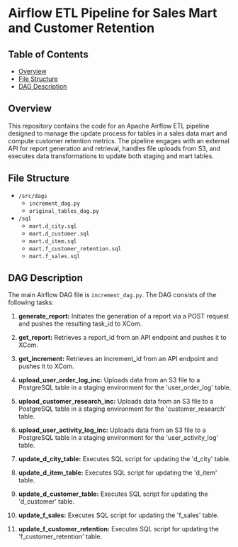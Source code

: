 # Airflow ETL Pipeline for Sales Mart and Customer Retention

## Table of Contents
- [Overview](#overview)
- [File Structure](#file-structure)
- [DAG Description](#dag-description)

## Overview
This repository contains the code for an Apache Airflow ETL pipeline designed to manage the update process for tables in a sales data mart and compute customer retention metrics. The pipeline engages with an external API for report generation and retrieval, handles file uploads from S3, and executes data transformations to update both staging and mart tables.

## File Structure

- `/src/dags`
  - `increment_dag.py`
  - `original_tables_dag.py`
- `/sql`
  - `mart.d_city.sql`
  - `mart.d_customer.sql`
  - `mart.d_item.sql`
  - `mart.f_customer_retention.sql`
  - `mart.f_sales.sql`


## DAG Description
The main Airflow DAG file is `increment_dag.py`. The DAG consists of the following tasks:

1. **generate_report:** Initiates the generation of a report via a POST request and pushes the resulting task_id to XCom.

2. **get_report:** Retrieves a report_id from an API endpoint and pushes it to XCom.

3. **get_increment:** Retrieves an increment_id from an API endpoint and pushes it to XCom.

4. **upload_user_order_log_inc:** Uploads data from an S3 file to a PostgreSQL table in a staging environment for the 'user_order_log' table.

5. **upload_customer_research_inc:** Uploads data from an S3 file to a PostgreSQL table in a staging environment for the 'customer_research' table.

6. **upload_user_activity_log_inc:** Uploads data from an S3 file to a PostgreSQL table in a staging environment for the 'user_activity_log' table.

7. **update_d_city_table:** Executes SQL script for updating the 'd_city' table.

8. **update_d_item_table:** Executes SQL script for updating the 'd_item' table.

9. **update_d_customer_table:** Executes SQL script for updating the 'd_customer' table.

10. **update_f_sales:** Executes SQL script for updating the 'f_sales' table.

11. **update_f_customer_retention:** Executes SQL script for updating the 'f_customer_retention' table.


